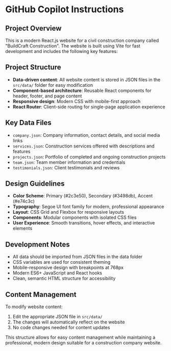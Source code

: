 # GitHub Copilot Instructions

<!-- Use this file to provide workspace-specific custom instructions to Copilot. For more details, visit https://code.visualstudio.com/docs/copilot/copilot-customization#_use-a-githubcopilotinstructionsmd-file -->

## Project Overview
This is a modern React.js website for a civil construction company called "BuildCraft Construction". The website is built using Vite for fast development and includes the following key features:

## Project Structure
- **Data-driven content**: All website content is stored in JSON files in the `src/data/` folder for easy modification
- **Component-based architecture**: Reusable React components for header, footer, and page content
- **Responsive design**: Modern CSS with mobile-first approach
- **React Router**: Client-side routing for single-page application experience

## Key Data Files
- `company.json`: Company information, contact details, and social media links
- `services.json`: Construction services offered with descriptions and features
- `projects.json`: Portfolio of completed and ongoing construction projects
- `team.json`: Team member information and credentials
- `testimonials.json`: Client testimonials and reviews

## Design Guidelines
- **Color Scheme**: Primary (#2c3e50), Secondary (#3498db), Accent (#e74c3c)
- **Typography**: Segoe UI font family for modern, professional appearance
- **Layout**: CSS Grid and Flexbox for responsive layouts
- **Components**: Modular components with isolated CSS files
- **User Experience**: Smooth transitions, hover effects, and interactive elements

## Development Notes
- All data should be imported from JSON files in the data folder
- CSS variables are used for consistent theming
- Mobile-responsive design with breakpoints at 768px
- Modern ES6+ JavaScript and React hooks
- Clean, semantic HTML structure for accessibility

## Content Management
To modify website content:
1. Edit the appropriate JSON file in `src/data/`
2. The changes will automatically reflect on the website
3. No code changes needed for content updates

This structure allows for easy content management while maintaining a professional, modern design suitable for a construction company website.
